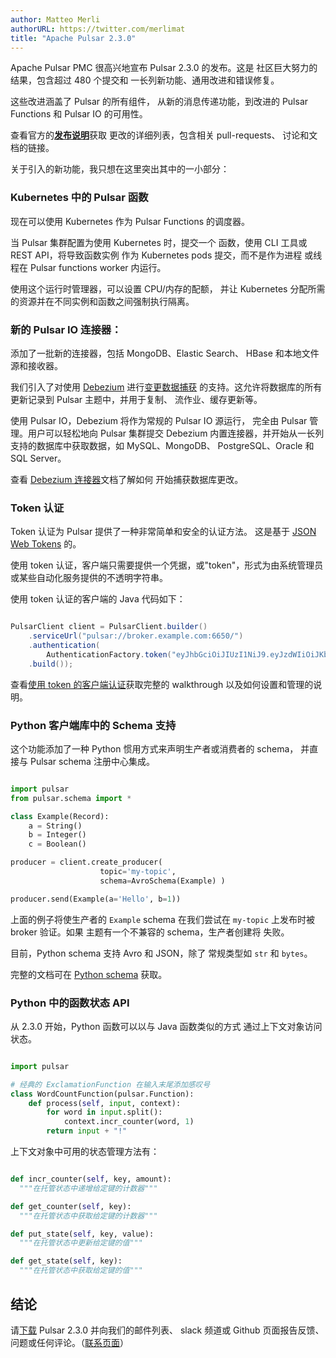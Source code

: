 ```yaml
---
author: Matteo Merli
authorURL: https://twitter.com/merlimat
title: "Apache Pulsar 2.3.0"
---
```


Apache Pulsar PMC 很高兴地宣布 Pulsar 2.3.0 的发布。这是
社区巨大努力的结果，包含超过 480 个提交和
一长列新功能、通用改进和错误修复。

这些改进涵盖了 Pulsar 的所有组件，
从新的消息传递功能，到改进的 Pulsar Functions
和 Pulsar IO 的可用性。

查看官方的<b>[发布说明](/release-notes/#2.3.0)</b>获取
更改的详细列表，包含相关 pull-requests、
讨论和文档的链接。

关于引入的新功能，我只想在这里突出其中的一小部分：

<!--truncate-->

### Kubernetes 中的 Pulsar 函数

现在可以使用 Kubernetes 作为 Pulsar Functions 的调度器。

当 Pulsar 集群配置为使用 Kubernetes 时，提交一个
函数，使用 CLI 工具或 REST API，将导致函数实例
作为 Kubernetes pods 提交，而不是作为进程
或线程在 Pulsar functions worker 内运行。

使用这个运行时管理器，可以设置 CPU/内存的配额，
并让 Kubernetes 分配所需的资源并在不同实例和函数之间强制执行隔离。

### 新的 Pulsar IO 连接器：

添加了一批新的连接器，包括 MongoDB、Elastic Search、
HBase 和本地文件源和接收器。

我们引入了对使用 [Debezium](https://debezium.io/) 进行[变更数据捕获](https://en.wikipedia.org/wiki/Change_data_capture)
的支持。这允许将数据库的所有更新记录到 Pulsar 主题中，并用于复制、
流作业、缓存更新等。

使用 Pulsar IO，Debezium 将作为常规的 Pulsar IO 源运行，
完全由 Pulsar 管理。用户可以轻松地向 Pulsar 集群提交 Debezium
内置连接器，并开始从一长列支持的数据库中获取数据，如 MySQL、MongoDB、
PostgreSQL、Oracle 和 SQL Server。

查看 [Debezium 连接器](/docs/io-cdc)文档了解如何
开始捕获数据库更改。

### Token 认证

Token 认证为 Pulsar 提供了一种非常简单和安全的认证方法。
这是基于 [JSON Web Tokens](https://jwt.io/) 的。

使用 token 认证，客户端只需要提供一个凭据，或"token"，形式为由系统管理员或某些自动化服务提供的不透明字符串。

使用 token 认证的客户端的 Java 代码如下：

```java

PulsarClient client = PulsarClient.builder()
    .serviceUrl("pulsar://broker.example.com:6650/")
    .authentication(
        AuthenticationFactory.token("eyJhbGciOiJIUzI1NiJ9.eyJzdWIiOiJKb2UifQ.ipevRNuRP6HflG8cFKnmUPtypruRC4fb1DWtoLL62SY")
    .build());

```

查看[使用 token 的客户端认证](/docs/security-token-client)获取完整的
 walkthrough 以及如何设置和管理的说明。

### Python 客户端库中的 Schema 支持

这个功能添加了一种 Python 惯用方式来声明生产者或消费者的 schema，
并直接与 Pulsar schema 注册中心集成。

```python

import pulsar
from pulsar.schema import *

class Example(Record):
    a = String()
    b = Integer()
    c = Boolean()

producer = client.create_producer(
                    topic='my-topic',
                    schema=AvroSchema(Example) )

producer.send(Example(a='Hello', b=1))

```

上面的例子将使生产者的 `Example` schema 在我们尝试在 `my-topic` 上发布时被 broker 验证。如果
主题有一个不兼容的 schema，生产者创建将
失败。

目前，Python schema 支持 Avro 和 JSON，除了
常规类型如 `str` 和 `bytes`。

完整的文档可在 [Python schema](/docs/client-libraries-python/#schema) 获取。

### Python 中的函数状态 API

从 2.3.0 开始，Python 函数可以以与 Java 函数类似的方式
通过上下文对象访问状态。

```python

import pulsar

# 经典的 ExclamationFunction 在输入末尾添加感叹号
class WordCountFunction(pulsar.Function):
    def process(self, input, context):
        for word in input.split():
            context.incr_counter(word, 1)
        return input + "!"

```

上下文对象中可用的状态管理方法有：

```python

def incr_counter(self, key, amount):
  """在托管状态中递增给定键的计数器"""

def get_counter(self, key):
  """在托管状态中获取给定键的计数器"""

def put_state(self, key, value):
  """在托管状态中更新给定键的值"""

def get_state(self, key):
  """在托管状态中获取给定键的值"""

```

## 结论

请[下载](/download) Pulsar 2.3.0 并向我们的邮件列表、
slack 频道或 Github 页面报告反馈、问题或任何评论。（[联系页面](/contact)）